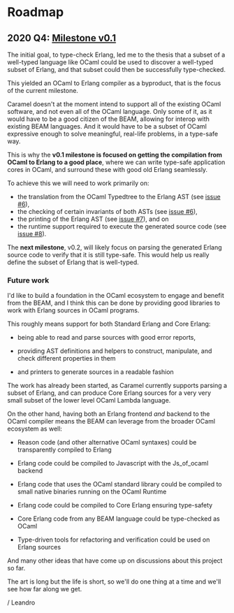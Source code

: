 # Roadmap

## 2020 Q4: [Milestone v0.1](https://github.com/AbstractMachinesLab/caramel/milestone/1)

The initial goal, to type-check Erlang, led me to the thesis that a subset of a
well-typed language like OCaml could be used to discover a well-typed subset of
Erlang, and that subset could then be successfully type-checked.

This yielded an OCaml to Erlang compiler as a byproduct, that is the focus of
the current milestone.

Caramel doesn't at the moment intend to support all of the existing OCaml
software, and not even all of the OCaml language. Only some of it, as it would
have to be a good citizen of the BEAM, allowing for interop with existing BEAM
languages. And it would have to be a subset of OCaml expressive enough to solve
meaningful, real-life problems, in a type-safe way.

This is why the **v0.1 milestone is focused on getting the compilation from
OCaml to Erlang to a good place**, where we can write type-safe application
cores in OCaml, and surround these with good old Erlang seamlessly.

To achieve this we will need to work primarily on:

* the translation from the OCaml Typedtree to the Erlang AST (see [issue
  #6](https://github.com/AbstractMachinesLab/caramel/issues/6)),
* the checking of certain invariants of both ASTs (see [issue
  #6](https://github.com/AbstractMachinesLab/caramel/issues/6)),
* the printing of the Erlang AST (see [issue
  #7](https://github.com/AbstractMachinesLab/caramel/issues/7)), and on
* the runtime support required to execute the generated source code (see [issue
  #8](https://github.com/AbstractMachinesLab/caramel/issues/8)).

The __next milestone__, v0.2, will likely focus on parsing the generated Erlang
source code to verify that it is still type-safe. This would help us really
define the subset of Erlang that is well-typed.

### Future work

I'd like to build a foundation in the OCaml ecosystem to engage and benefit
from the BEAM, and I think this can be done by providing good libraries to work
with Erlang sources in OCaml programs.

This roughly means support for both Standard Erlang and Core Erlang:

* being able to read and parse sources with good error reports,

* providing AST definitions and helpers to construct, manipulate, and check
  different properties in them

* and printers to generate sources in a readable fashion

The work has already been started, as Caramel currently supports parsing a
subset of Erlang, and can produce Core Erlang sources for a very very small
subset of the lower level OCaml Lambda language.

On the other hand, having both an Erlang frontend _and_ backend to the OCaml
compiler means the BEAM can leverage from the broader OCaml ecosystem as well:

* Reason code (and other alternative OCaml syntaxes) could be transparently
  compiled to Erlang

* Erlang code could be compiled to Javascript with the Js_of_ocaml backend

* Erlang code that uses the OCaml standard library could be compiled to small
  native binaries running on the OCaml Runtime

* Erlang code could be compiled to Core Erlang ensuring type-safety

* Core Erlang code from any BEAM language could be type-checked as OCaml

* Type-driven tools for refactoring and verification could be used on Erlang
  sources

And many other ideas that have come up on discussions about this project so far.

The art is long but the life is short, so we'll do one thing at a time and
we'll see how far along we get.

/ Leandro
